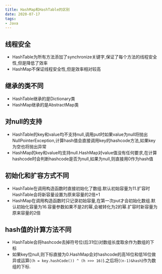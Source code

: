 ```yaml
---
title: HashMap和HashTable的区别
date: 2020-07-17
tags:
- Java
---
```


## 线程安全

- HashTable为所有方法添加了synchronize关键字,保证了每个方法的线程安全性,但是降低了效率
- HashMap不保证线程安全性,但是效率相对较高

## 继承的类不同

- HashTable继承的是Dictionary类
- HashMap继承的是AbstractMap类

## 对null的支持

- HashTable的key和value均不支持null,调用put时如果value为null将抛出NullPointerException,计算hash值会直接调用key的hashcode方法,如果key为空也将抛出异常
- HashMap的key和value均支持null.HashMap对value值没有任何要求,在计算hashcode时会判断hashcode是否为null,如果为null,则直接用0作为hash值

## 初始化和扩容方式不同

- HashTable在调用构造函数时直接初始化了数组.默认初始容量为11.扩容时HashTable会将新容量设置为原来容量的2倍+1
- HashMap在调用构造函数时只记录初始容量,在第一次put才会初始化数组.默认初始化容量为16.容量参数如果不是2的幂,会被转化为2的幂.扩容时新容量为原来容量的2倍

## hash值的计算方法不同

- HashTable会将hashcode去掉符号位(后31位)对数组长度取余作为数组的下标
- 如果key位null,则下标直接为0.HashMap会对hashcode的高16位和低16位做异或运算(`(h = key.hashCode()) ^ (h >>> 16)`).之后将(`(n-1)&hash`)作为数组的下标.